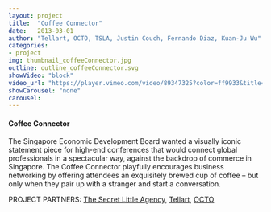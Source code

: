 ```yaml
---
layout: project
title:  "Coffee Connector"
date:   2013-03-01
author: "Tellart, OCTO, TSLA, Justin Couch, Fernando Diaz, Kuan-Ju Wu"
categories:
- project
img: thumbnail_coffeeConnector.jpg
outline: outline_coffeeConnector.svg
showVideo: "block"
video_url: "https://player.vimeo.com/video/89347325?color=ff9933&title=0&byline=0&portrait=0"
showCarousel: "none"
carousel:
---
```

#### Coffee Connector ####

The Singapore Economic Development Board wanted a visually iconic statement piece for high-end conferences that would connect global professionals in a spectacular way, against the backdrop of commerce in Singapore. The Coffee Connector playfully encourages business networking by offering attendees an exquisitely brewed cup of coffee – but only when they pair up with a stranger and start a conversation.

PROJECT PARTNERS:
[The Secret Little Agency](http://thesecretlittleagency.com/),
[Tellart](http://tellart.com),
[OCTO](http://www.octopd.com/)
